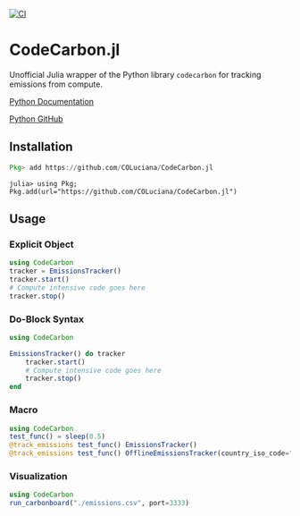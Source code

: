 [![CI](https://github.com/COLuciana/CodeCarbon.jl/actions/workflows/CI.yml/badge.svg)](https://github.com/COLuciana/CodeCarbon.jl/actions/workflows/CI.yml)

# CodeCarbon.jl
Unofficial Julia wrapper of the Python library `codecarbon` for tracking emissions from compute. 

[Python Documentation](https://mlco2.github.io/codecarbon/)  

[Python GitHub](https://github.com/mlco2/codecarbon)  

## Installation
```julia
Pkg> add https://github.com/COLuciana/CodeCarbon.jl
```

```
julia> using Pkg; Pkg.add(url="https://github.com/COLuciana/CodeCarbon.jl")
```

## Usage

### Explicit Object

```julia
using CodeCarbon
tracker = EmissionsTracker()
tracker.start()
# Compute intensive code goes here
tracker.stop()
```

### Do-Block Syntax

```julia
using CodeCarbon

EmissionsTracker() do tracker
    tracker.start()
    # Compute intensive code goes here
    tracker.stop()
end
```

### Macro

```julia
using CodeCarbon
test_func() = sleep(0.5)
@track_emissions test_func() EmissionsTracker()
@track_emissions test_func() OfflineEmissionsTracker(country_iso_code="USA")
```

### Visualization

```julia
using CodeCarbon
run_carbonboard("./emissions.csv", port=3333)
```
